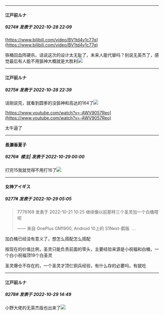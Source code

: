 

*****

####  江戸前ルナ  
##### 9274#       发表于 2022-10-28 22:09

[https://www.bilibili.com/video/BV1td4y1c77q](https://www.bilibili.com/video/BV1td4y1c77q)

铁桶回血阵硬杀。话说这次的设计太无耻了，未来人能代替吗？别说无英杰了，感觉最后有人能不用狙神大概就是大胜利<img src="https://static.saraba1st.com/image/smiley/face2017/004.gif" referrerpolicy="no-referrer">



*****

####  江戸前ルナ  
##### 9275#       发表于 2022-10-28 22:39

话刚说完，就看到圆爹的没狙神和高达的164了<img src="https://static.saraba1st.com/image/smiley/face2017/056.gif" referrerpolicy="no-referrer">

[https://www.youtube.com/watch?v=-AWV9057Reo](https://www.youtube.com/watch?v=-AWV9057Reo)

太牛逼了



*****

####  長瀨香夏子  
##### 9276#         楼主| 发表于 2022-10-29 00:00

打完15我就觉得不用打16了<img src="https://static.saraba1st.com/image/smiley/face2017/004.gif" referrerpolicy="no-referrer">



*****

####  女神アイギス  
##### 9277#       发表于 2022-10-29 05:05

<blockquote>7776169 发表于 2022-10-21 10:25
继续像以前那样三个圣灵加一个白桶喂呗

—— 来自 OnePlus GM1900, Android 10上的 S1Next-鹅版  ...</blockquote>
加白桶已经没有意义了，想怎么搭配怎么搭配

按现在的价值比例，圣灵只能负责前面的零头，主要经验来源是小祝福和白桶，一个白小祝福顶19个白圣灵

圣灵爆仓不存在的，一个圣灵才顶仨铜兵经验，有什么存的必要吗，有就吃



*****

####  江戸前ルナ  
##### 9278#       发表于 2022-10-29 14:49

小野大佬的无英杰版也出来了<img src="https://static.saraba1st.com/image/smiley/face2017/056.gif" referrerpolicy="no-referrer">

